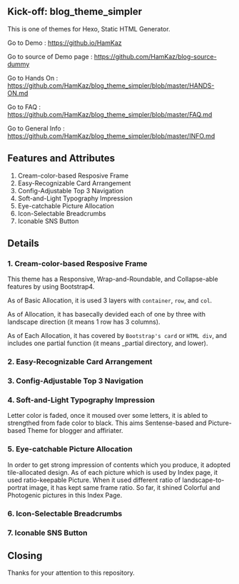 ## Kick-off: blog_theme_simpler
This is one of themes for Hexo, Static HTML Generator.

Go to Demo : https://github.io/HamKaz

Go to source of Demo page : https://github.com/HamKaz/blog-source-dummy

Go to Hands On : https://github.com/HamKaz/blog_theme_simpler/blob/master/HANDS-ON.md

Go to FAQ : https://github.com/HamKaz/blog_theme_simpler/blob/master/FAQ.md

Go to General Info : https://github.com/HamKaz/blog_theme_simpler/blob/master/INFO.md

## Features and Attributes
1. Cream-color-based Resposive Frame
2. Easy-Recognizable Card Arrangement
3. Config-Adjustable Top 3 Navigation
4. Soft-and-Light Typography Impression
5. Eye-catchable Picture Allocation
6. Icon-Selectable Breadcrumbs
7. Iconable SNS Button 

## Details
### 1. Cream-color-based Resposive Frame
This theme has a Responsive, Wrap-and-Roundable, and Collapse-able features by using Bootstrap4.

As of Basic Allocation, it is used 3 layers with `container`, `row`, and `col`.

As of Allocation, it has basecally devided each of one by three with landscape direction (it means 1 row has 3 columns).

As of Each Allocation, it has covered by `Bootstrap's card` or `HTML div`, and includes one partial function (it means _partial directory, and lower).

### 2. Easy-Recognizable Card Arrangement


### 3. Config-Adjustable Top 3 Navigation


### 4. Soft-and-Light Typography Impression
Letter color is faded, once it moused over some letters, it is abled to strengthed from fade color to black. 
This aims Sentense-based and Picture-based Theme for blogger and affiriater.

### 5. Eye-catchable Picture Allocation
In order to get strong impression of contents which you produce, it adopted tile-allocated design.
As of each picture which is used by Index page, it used ratio-keepable Picture.
When it used different ratio of landscape-to-portrat image, it has kept same frame ratio.
So far, it shined Colorful and Photogenic pictures in this Index Page.

### 6. Icon-Selectable Breadcrumbs


### 7. Iconable SNS Button 


## Closing
Thanks for your attention to this repository.

